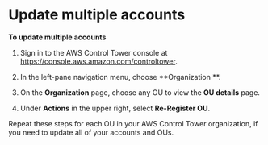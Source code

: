 # Update multiple accounts<a name="update-multiple-accounts"></a>

**To update multiple accounts**

1. Sign in to the AWS Control Tower console at [https://console\.aws\.amazon\.com/controltower](https://console.aws.amazon.com/controltower)\. 

1. In the left\-pane navigation menu, choose **Organization **\.

1. On the **Organization** page, choose any OU to view the **OU details** page\.

1. Under **Actions** in the upper right, select **Re\-Register OU**\.

 Repeat these steps for each OU in your AWS Control Tower organization, if you need to update all of your accounts and OUs\.